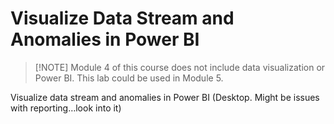# Visualize Data Stream and Anomalies in Power BI


> [!NOTE] Module 4 of this course does not include data visualization or Power BI. This lab could be used in Module 5.  

Visualize data stream and anomalies in Power BI (Desktop. Might be issues with reporting…look into it)